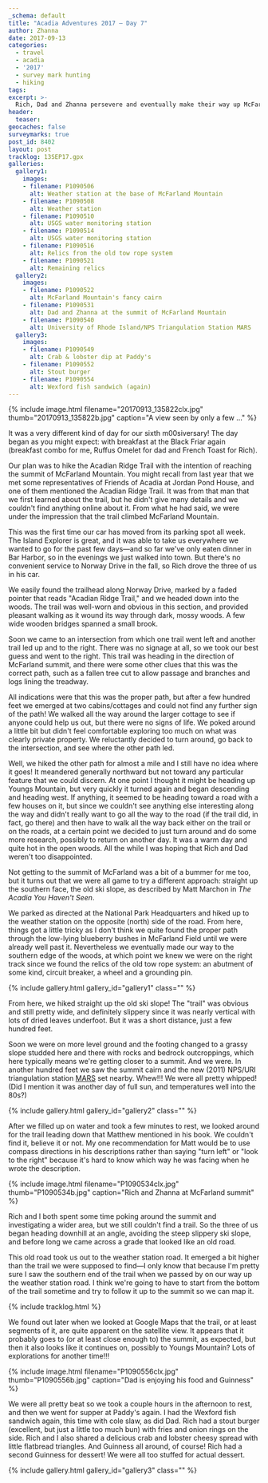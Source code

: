 ```yaml
---
_schema: default
title: "Acadia Adventures 2017 – Day 7"
author: Zhanna
date: 2017-09-13
categories:
  - travel
  - acadia
  - '2017'
  - survey mark hunting
  - hiking
tags:
excerpt: >-
  Rich, Dad and Zhanna persevere and eventually make their way up McFarland Mountain! To celebrate, Dad later has his first Guinness Stout!
header:
  teaser:
geocaches: false
surveymarks: true
post_id: 8402
layout: post
tracklog: 13SEP17.gpx
galleries:
  gallery1:
    images:
    - filename: P1090506
      alt: Weather station at the base of McFarland Mountain
    - filename: P1090508
      alt: Weather station
    - filename: P1090510
      alt: USGS water monitoring station 
    - filename: P1090514
      alt: USGS water monitoring station
    - filename: P1090516
      alt: Relics from the old tow rope system
    - filename: P1090521
      alt: Remaining relics
  gallery2:
    images:
    - filename: P1090522
      alt: McFarland Mountain's fancy cairn
    - filename: P1090531
      alt: Dad and Zhanna at the summit of McFarland Mountain
    - filename: P1090540
      alt: University of Rhode Island/NPS Triangulation Station MARS   
  gallery3:
    images:
    - filename: P1090549
      alt: Crab & lobster dip at Paddy's
    - filename: P1090552
      alt: Stout burger
    - filename: P1090554
      alt: Wexford fish sandwich (again)                    
---
```


{% include image.html filename="20170913_135822clx.jpg" thumb="20170913_135822b.jpg" caption="A view seen by only a few ..." %}

It was a very different kind of day for our sixth m00siversary! The day began as you might expect: with breakfast at the Black Friar again (breakfast combo for me, Ruffus Omelet for dad and French Toast for Rich). 

Our plan was to hike the Acadian Ridge Trail with the intention of reaching the summit of McFarland Mountain. You might recall from last year that we met some representatives of Friends of Acadia at Jordan Pond House, and one of them mentioned the Acadian Ridge Trail. It was from that man that we first learned about the trail, but he didn't give many details and we couldn't find anything online about it.  From what he had said, we were under the impression that the trail climbed McFarland Mountain. 

This was the first time our car has moved from its parking spot all week. The Island Explorer is great, and it was able to take us everywhere we wanted to go for the past few days—and so far we've only eaten dinner in Bar Harbor, so in the evenings we just walked into town. But there's no convenient service to Norway Drive in the fall, so Rich drove the three of us in his car. 

We easily found the trailhead along Norway Drive, marked by a faded pointer that reads "Acadian Ridge Trail," and we headed down into the woods. The trail was well-worn and obvious in this section, and provided pleasant walking as it wound its way through dark, mossy woods. A few wide wooden bridges spanned a small brook. 

Soon we came to an intersection from which one trail went left and another trail led up and to the right. There was no signage at all, so we took our best guess and went to the right. This trail was heading in the direction of McFarland summit, and there were some other clues that this was the correct path, such as a fallen tree cut to allow passage and branches and logs lining the treadway. 

All indications were that this was the proper path, but after a few hundred feet we emerged at two cabins/cottages and could not find any further sign of the path! We walked all the way around the larger cottage to see if anyone could help us out, but there were no signs of life. We poked around a little bit but didn't feel comfortable exploring too much on what was clearly private property. We reluctantly decided to turn around, go back to the intersection, and see where the other path led.

Well, we hiked the other path for almost a mile and I still have no idea where it goes! It meandered generally northward but not toward any particular feature that we could discern. At one point I thought it might be heading up Youngs Mountain, but very quickly it turned again and began descending and heading west. If anything, it seemed to be heading toward a road with a few houses on it, but since we couldn't see anything else interesting along the way and didn't really want to go all the way to the road (if the trail did, in fact, go there) and then have to walk all the way back either on the trail or on the roads, at a certain point we decided to just turn around and do some more research, possibly to return on another day. It was a warm day and quite hot in the open woods. All the while I was hoping that Rich and Dad weren't too disappointed.

Not getting to the summit of McFarland was a bit of a bummer for me too, but it turns out that we were all game to try a different approach: straight up the southern face, the old ski slope, as described by Matt Marchon in _The Acadia You Haven't Seen_.

We parked as directed at the National Park Headquarters and hiked up to the weather station on the opposite (north) side of the road. From here, things got a little tricky as I don't think we quite found the proper path through the low-lying blueberry bushes in McFarland Field until we were already well past it. Nevertheless we eventually made our way to the southern edge of the woods, at which point we knew we were on the right track since we found the relics of the old tow rope system: an abutment of some kind, circuit breaker, a wheel and a grounding pin. 

{% include gallery.html gallery_id="gallery1" class="" %}

From here, we hiked straight up the old ski slope! The "trail" was obvious and still pretty wide, and definitely slippery since it was nearly vertical with lots of dried leaves underfoot. But it was a short distance, just a few hundred feet. 

Soon we were on more level ground and the footing changed to a grassy slope studded here and there with rocks and bedrock outcroppings, which here typically means we're getting closer to a summit. And we were. In another hundred feet we saw the summit cairn and the new (2011) NPS/URI triangulation station [MARS](https://thesurveystation.com/surveymarks/mars/) set nearby. Whew!!! We were all pretty whipped! (Did I mention it was another day of full sun, and temperatures well into the 80s?)

{% include gallery.html gallery_id="gallery2" class="" %}

After we filled up on water and took a few minutes to rest, we looked around for the trail leading down that Matthew mentioned in his book. We couldn't find it, believe it or not. My one recommendation for Matt would be to use compass directions in his descriptions rather than saying "turn left" or "look to the right" because it's hard to know which way he was facing when he wrote the description.

{% include image.html filename="P1090534clx.jpg" thumb="P1090534b.jpg" caption="Rich and Zhanna at McFarland summit" %}

Rich and I both spent some time poking around the summit and investigating a wider area, but we still couldn't find a trail. So the three of us began heading downhill at an angle, avoiding the steep slippery ski slope, and before long we came across a grade that looked like an old road. 

This old road took us out to the weather station road. It emerged a bit higher than the trail we were supposed to find—I only know that because I'm pretty sure I saw the southern end of the trail when we passed by on our way up the weather station road. I think we're going to have to start from the bottom of the trail sometime and try to follow it up to the summit so we can map it. 

{% include tracklog.html %}

We found out later when we looked at Google Maps that the trail, or at least segments of it, are quite apparent on the satellite view. It appears that it probably goes to (or at least close enough to) the summit, as expected, but then it also looks like it continues on, possibly to Youngs Mountain? Lots of explorations for another time!!!

{% include image.html filename="P1090556clx.jpg" thumb="P1090556b.jpg" caption="Dad is enjoying his food and Guinness" %}

We were all pretty beat so we took a couple hours in the afternoon to rest, and then we went for supper at Paddy's again. I had the Wexford fish sandwich again, this time with cole slaw, as did Dad. Rich had a stout burger (excellent, but just a little too much bun) with fries and onion rings on the side. Rich and I also shared a delicious crab and lobster cheesy spread with little flatbread triangles. And Guinness all around, of course! Rich had a second Guinness for dessert! We were all too stuffed for actual dessert.

{% include gallery.html gallery_id="gallery3" class="" %}